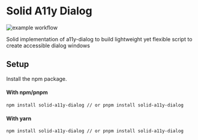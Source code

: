 # Solid A11y Dialog
![example workflow](https://github.com/Matth10/solid-a11y-dialog/actions/workflows/main.yml/badge.svg)

Solid implementation of a11y-dialog to build lightweight yet flexible script to create accessible dialog windows

## Setup

Install the npm package.

#### With npm/pnpm
`npm install solid-a11y-dialog // or pnpm install solid-a11y-dialog`

#### With yarn

`npm install solid-a11y-dialog // or pnpm install solid-a11y-dialog`
